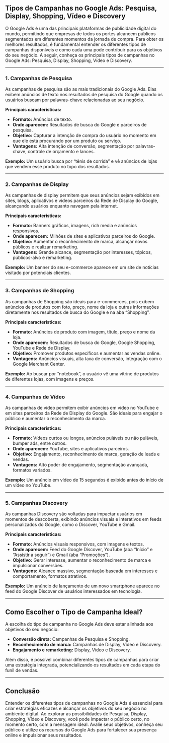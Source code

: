 ## Tipos de Campanhas no Google Ads: Pesquisa, Display, Shopping, Vídeo e Discovery

O Google Ads é uma das principais plataformas de publicidade digital do mundo, permitindo que empresas de todos os portes alcancem públicos segmentados em diferentes momentos da jornada de compra. Para obter os melhores resultados, é fundamental entender os diferentes tipos de campanhas disponíveis e como cada uma pode contribuir para os objetivos do seu negócio. A seguir, conheça os principais tipos de campanhas no Google Ads: Pesquisa, Display, Shopping, Vídeo e Discovery.

---

### 1. Campanhas de Pesquisa

As campanhas de pesquisa são as mais tradicionais do Google Ads. Elas exibem anúncios de texto nos resultados de pesquisa do Google quando os usuários buscam por palavras-chave relacionadas ao seu negócio.

**Principais características:**
- **Formato:** Anúncios de texto.
- **Onde aparecem:** Resultados de busca do Google e parceiros de pesquisa.
- **Objetivo:** Capturar a intenção de compra do usuário no momento em que ele está procurando por um produto ou serviço.
- **Vantagens:** Alta intenção de conversão, segmentação por palavras-chave, controle de orçamento e lances.

**Exemplo:** Um usuário busca por “tênis de corrida” e vê anúncios de lojas que vendem esse produto no topo dos resultados.

---

### 2. Campanhas de Display

As campanhas de display permitem que seus anúncios sejam exibidos em sites, blogs, aplicativos e vídeos parceiros da Rede de Display do Google, alcançando usuários enquanto navegam pela internet.

**Principais características:**
- **Formato:** Banners gráficos, imagens, rich media e anúncios responsivos.
- **Onde aparecem:** Milhões de sites e aplicativos parceiros do Google.
- **Objetivo:** Aumentar o reconhecimento de marca, alcançar novos públicos e realizar remarketing.
- **Vantagens:** Grande alcance, segmentação por interesses, tópicos, públicos-alvo e remarketing.

**Exemplo:** Um banner do seu e-commerce aparece em um site de notícias visitado por potenciais clientes.

---

### 3. Campanhas de Shopping

As campanhas de Shopping são ideais para e-commerces, pois exibem anúncios de produtos com foto, preço, nome da loja e outras informações diretamente nos resultados de busca do Google e na aba “Shopping”.

**Principais características:**
- **Formato:** Anúncios de produto com imagem, título, preço e nome da loja.
- **Onde aparecem:** Resultados de busca do Google, Google Shopping, YouTube e Rede de Display.
- **Objetivo:** Promover produtos específicos e aumentar as vendas online.
- **Vantagens:** Anúncios visuais, alta taxa de conversão, integração com o Google Merchant Center.

**Exemplo:** Ao buscar por “notebook”, o usuário vê uma vitrine de produtos de diferentes lojas, com imagens e preços.

---

### 4. Campanhas de Vídeo

As campanhas de vídeo permitem exibir anúncios em vídeo no YouTube e em sites parceiros da Rede de Display do Google. São ideais para engajar o público e aumentar o reconhecimento da marca.

**Principais características:**
- **Formato:** Vídeos curtos ou longos, anúncios puláveis ou não puláveis, bumper ads, entre outros.
- **Onde aparecem:** YouTube, sites e aplicativos parceiros.
- **Objetivo:** Engajamento, reconhecimento de marca, geração de leads e vendas.
- **Vantagens:** Alto poder de engajamento, segmentação avançada, formatos variados.

**Exemplo:** Um anúncio em vídeo de 15 segundos é exibido antes do início de um vídeo no YouTube.

---

### 5. Campanhas Discovery

As campanhas Discovery são voltadas para impactar usuários em momentos de descoberta, exibindo anúncios visuais e interativos em feeds personalizados do Google, como o Discover, YouTube e Gmail.

**Principais características:**
- **Formato:** Anúncios visuais responsivos, com imagens e textos.
- **Onde aparecem:** Feed do Google Discover, YouTube (aba “Início” e “Assistir a seguir”) e Gmail (aba “Promoções”).
- **Objetivo:** Gerar interesse, aumentar o reconhecimento de marca e impulsionar conversões.
- **Vantagens:** Alcance massivo, segmentação baseada em interesses e comportamento, formatos atrativos.

**Exemplo:** Um anúncio de lançamento de um novo smartphone aparece no feed do Google Discover de usuários interessados em tecnologia.

---

## Como Escolher o Tipo de Campanha Ideal?

A escolha do tipo de campanha no Google Ads deve estar alinhada aos objetivos do seu negócio:

- **Conversão direta:** Campanhas de Pesquisa e Shopping.
- **Reconhecimento de marca:** Campanhas de Display, Vídeo e Discovery.
- **Engajamento e remarketing:** Display, Vídeo e Discovery.

Além disso, é possível combinar diferentes tipos de campanhas para criar uma estratégia integrada, potencializando os resultados em cada etapa do funil de vendas.

---

## Conclusão

Entender os diferentes tipos de campanhas no Google Ads é essencial para criar estratégias eficazes e alcançar os objetivos do seu negócio no ambiente digital. Ao explorar as possibilidades de Pesquisa, Display, Shopping, Vídeo e Discovery, você pode impactar o público certo, no momento certo, com a mensagem ideal. Avalie seus objetivos, conheça seu público e utilize os recursos do Google Ads para fortalecer sua presença online e impulsionar seus resultados.